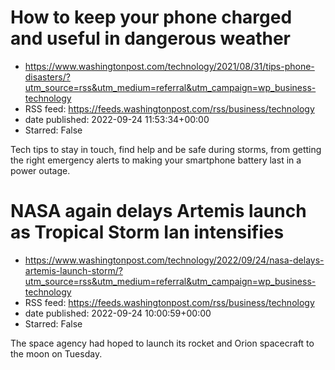 # How to keep your phone charged and useful in dangerous weather
 - https://www.washingtonpost.com/technology/2021/08/31/tips-phone-disasters/?utm_source=rss&utm_medium=referral&utm_campaign=wp_business-technology
 - RSS feed: https://feeds.washingtonpost.com/rss/business/technology
 - date published: 2022-09-24 11:53:34+00:00
 - Starred: False

Tech tips to stay in touch, find help and be safe during storms, from getting the right emergency alerts to making your smartphone battery last in a power outage.

# NASA again delays Artemis launch as Tropical Storm Ian intensifies
 - https://www.washingtonpost.com/technology/2022/09/24/nasa-delays-artemis-launch-storm/?utm_source=rss&utm_medium=referral&utm_campaign=wp_business-technology
 - RSS feed: https://feeds.washingtonpost.com/rss/business/technology
 - date published: 2022-09-24 10:00:59+00:00
 - Starred: False

The space agency had hoped to launch its rocket and Orion spacecraft to the moon on Tuesday.
